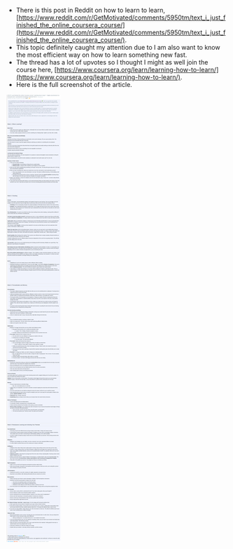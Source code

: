 * There is this post in Reddit on how to learn to learn, [https://www.reddit.com/r/GetMotivated/comments/5950tm/text_i_just_finished_the_online_coursera_course/](https://www.reddit.com/r/GetMotivated/comments/5950tm/text_i_just_finished_the_online_coursera_course/).
* This topic definitely caught my attention due to I am also want to know the most efficient way on how to learn something new fast.
* The thread has a lot of upvotes so I thought I might as well join the course here, [https://www.coursera.org/learn/learning-how-to-learn/](https://www.coursera.org/learn/learning-how-to-learn/).
* Here is the full screenshot of the article.

![./20161025-0259-gmt+2-learning-how-to-learn-1.png](./20161025-0259-gmt+2-learning-how-to-learn-1.png)